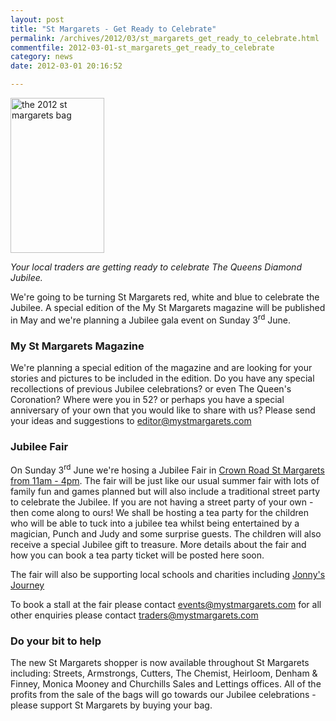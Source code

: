 ```yaml
---
layout: post
title: "St Margarets - Get Ready to Celebrate"
permalink: /archives/2012/03/st_margarets_get_ready_to_celebrate.html
commentfile: 2012-03-01-st_margarets_get_ready_to_celebrate
category: news
date: 2012-03-01 20:16:52

---
```


<a href="/assets/images/2012/st_margarets_2012_bag.jpg" title="See larger version of - the 2012 st margarets bag"><img src="/assets/images/2012/st_margarets_2012_bag_thumb.jpg" width="150" height="248" alt="the 2012 st margarets bag" class="right" /></a>

*Your local traders are getting ready to celebrate The Queens Diamond Jubilee.*

We're going to be turning St Margarets red, white and blue to celebrate the Jubilee. A special edition of the My St Margarets magazine will be published in May and we're planning a Jubilee gala event on Sunday 3<sup>rd</sup> June.

### My St Margarets Magazine

We're planning a special edition of the magazine and are looking for your stories and pictures to be included in the edition. Do you have any special recollections of previous Jubilee celebrations? or even The Queen's Coronation? Where were you in 52? or perhaps you have a special anniversary of your own that you would like to share with us? Please send your ideas and suggestions to <editor@mystmargarets.com>

### Jubilee Fair

On Sunday 3<sup>rd</sup> June we're hosing a Jubilee Fair in [Crown Road St Margarets from 11am - 4pm](/event/fair/200705143245). The fair will be just like our usual summer fair with lots of family fun and games planned but will also include a traditional street party to celebrate the Jubilee. If you are not having a street party of your own - then come along to ours! We shall be hosting a tea party for the children who will be able to tuck into a jubilee tea whilst being entertained by a magician, Punch and Judy and some surprise guests. The children will also receive a special Jubilee gift to treasure. More details about the fair and how you can book a tea party ticket will be posted here soon.

The fair will also be supporting local schools and charities including [Jonny's Journey](http://jonnysjourney2012.com/)

To book a stall at the fair please contact <events@mystmargarets.com> for all other enquiries please contact <traders@mystmargarets.com>

### Do your bit to help

The new St Margarets shopper is now available throughout St Margarets including: Streets, Armstrongs, Cutters, The Chemist, Heirloom, Denham & Finney, Monica Mooney and Churchills Sales and Lettings offices. All of the profits from the sale of the bags will go towards our Jubilee celebrations - please support St Margarets by buying your bag.
